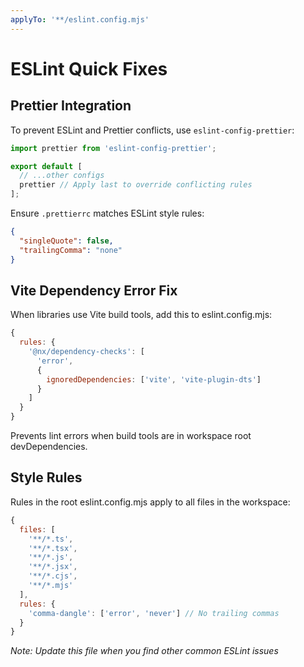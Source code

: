 ```yaml
---
applyTo: '**/eslint.config.mjs'
---
```


# ESLint Quick Fixes

## Prettier Integration
To prevent ESLint and Prettier conflicts, use `eslint-config-prettier`:

```javascript
import prettier from 'eslint-config-prettier';

export default [
  // ...other configs
  prettier // Apply last to override conflicting rules
];
```

Ensure `.prettierrc` matches ESLint style rules:
```json
{
  "singleQuote": false,
  "trailingComma": "none"
}
```

## Vite Dependency Error Fix
When libraries use Vite build tools, add this to eslint.config.mjs:

```javascript
{
  rules: {
    '@nx/dependency-checks': [
      'error',
      {
        ignoredDependencies: ['vite', 'vite-plugin-dts']
      }
    ]
  }
}
```

Prevents lint errors when build tools are in workspace root devDependencies.

## Style Rules
Rules in the root eslint.config.mjs apply to all files in the workspace:

```javascript
{
  files: [
    '**/*.ts',
    '**/*.tsx',
    '**/*.js',
    '**/*.jsx',
    '**/*.cjs',
    '**/*.mjs'
  ],
  rules: {
    'comma-dangle': ['error', 'never'] // No trailing commas
  }
}
```

*Note: Update this file when you find other common ESLint issues*
